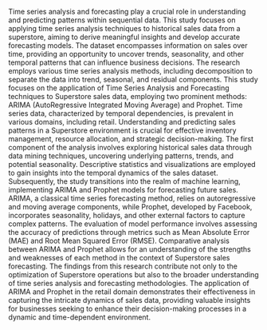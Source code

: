 Time series analysis and forecasting play a crucial role in understanding and predicting patterns within sequential data. This study focuses on applying time series analysis techniques to historical sales data from a superstore, aiming to derive meaningful insights and develop accurate forecasting models. The dataset encompasses information on sales over time, providing an opportunity to uncover trends, seasonality, and other temporal patterns that can influence business decisions. The research employs various time series analysis methods, including decomposition to separate the data into trend, seasonal, and residual components. This study focuses on the application of Time Series Analysis and Forecasting techniques to Superstore sales data, employing two prominent methods: ARIMA (AutoRegressive Integrated Moving Average) and Prophet. Time series data, characterized by temporal dependencies, is prevalent in various domains, including retail. Understanding and predicting sales patterns in a Superstore environment is crucial for effective inventory management, resource allocation, and strategic decision-making. The first component of the analysis involves exploring historical sales data through data mining techniques, uncovering underlying patterns, trends, and potential seasonality. Descriptive statistics and visualizations are employed to gain insights into the temporal dynamics of the sales dataset. Subsequently, the study transitions into the realm of machine learning, implementing ARIMA and Prophet models for forecasting future sales. ARIMA, a classical time series forecasting method, relies on autoregressive and moving average components, while Prophet, developed by Facebook, incorporates seasonality, holidays, and other external factors to capture complex patterns. The evaluation of model performance involves assessing the accuracy of predictions through metrics such as Mean Absolute Error (MAE) and Root Mean Squared Error (RMSE). Comparative analysis between ARIMA and Prophet allows for an understanding of the strengths and weaknesses of each method in the context of Superstore sales forecasting. The findings from this research contribute not only to the optimization of Superstore operations but also to the broader understanding of time series analysis and forecasting methodologies. The application of ARIMA and Prophet in the retail domain demonstrates their effectiveness in capturing the intricate dynamics of sales data, providing valuable insights for businesses seeking to enhance their decision-making processes in a dynamic and time-dependent environment.
